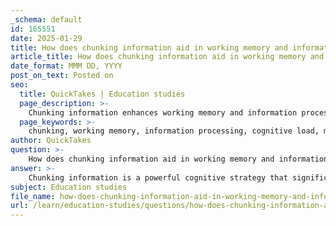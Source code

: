 ```yaml
---
_schema: default
id: 165551
date: 2025-01-29
title: How does chunking information aid in working memory and information processing?
article_title: How does chunking information aid in working memory and information processing?
date_format: MMM DD, YYYY
post_on_text: Posted on
seo:
  title: QuickTakes | Education studies
  page_description: >-
    Chunking information enhances working memory and information processing by reducing cognitive load, improving memory retention, and facilitating better recall and understanding through the organization of information into manageable units.
  page_keywords: >-
    chunking, working memory, information processing, cognitive load, memory retention, recall, learning techniques, mnemonics, active engagement, cognitive strategy
author: QuickTakes
question: >-
    How does chunking information aid in working memory and information processing?
answer: >-
    Chunking information is a powerful cognitive strategy that significantly aids in working memory and information processing. By breaking down complex information into smaller, manageable units or 'chunks,' individuals can enhance their ability to retain and recall information effectively. Here are several ways in which chunking contributes to improved cognitive functioning:\n\n1. **Reduction of Cognitive Load**: Chunking helps to reduce cognitive load, which refers to the amount of mental effort being used in the working memory. When information is presented in large, unorganized blocks, it can overwhelm the cognitive system. By organizing this information into smaller chunks, individuals can process it more easily, allowing for better focus and understanding.\n\n2. **Enhanced Memory Retention**: Smaller chunks of information are easier to remember than larger, more complex sets. For example, a phone number is typically chunked into segments (e.g., 123-456-7890) to facilitate memorization. This segmentation allows the brain to encode and retrieve the information more efficiently.\n\n3. **Facilitation of Information Processing**: Chunking allows for quicker processing of information. When learners encounter new material, they can group related concepts together, which helps in forming connections and understanding relationships between ideas. This organization aids in the retrieval of information when needed.\n\n4. **Improved Recall**: Research indicates that chunking can lead to better recall performance. When information is chunked, it creates a structure that the brain can latch onto, making it easier to retrieve the entire chunk rather than individual pieces of information. This is particularly useful in academic settings where students need to remember large amounts of information.\n\n5. **Application in Learning Techniques**: Chunking is often used in conjunction with other memorization techniques, such as mnemonics and visualization. For instance, when studying a list of items, students might create acronyms or visual images that represent chunks of related information, further enhancing retention and recall.\n\n6. **Support for Active Engagement**: Engaging with material through chunking encourages active learning. By breaking down information and summarizing it into chunks, learners are more likely to interact with the content, which promotes deeper understanding and retention.\n\nIn summary, chunking information is an effective strategy for managing cognitive load, enhancing memory retention, and improving information processing. By organizing information into smaller, meaningful units, learners can optimize their study practices and achieve better academic outcomes.
subject: Education studies
file_name: how-does-chunking-information-aid-in-working-memory-and-information-processing.md
url: /learn/education-studies/questions/how-does-chunking-information-aid-in-working-memory-and-information-processing
---
```


&nbsp;